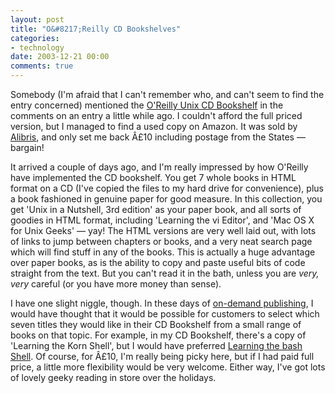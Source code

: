 ```yaml
---
layout: post
title: "O&#8217;Reilly CD Bookshelves"
categories:
- technology
date: 2003-12-21 00:00
comments: true
---
```


<p>Somebody (I'm afraid that I can't remember who, and can't seem to find the entry concerned) mentioned the <a href="http://www.oreilly.com/catalog/unixcdbs3/index.html">O'Reilly Unix CD Bookshelf</a> in the comments on an entry a little while ago. I couldn't afford the full priced version, but I managed to find a used copy on Amazon. It was sold by <a href="http://www.alibris.com/" title="An online bookseller specialising in used and out of print books">Alibris</a>, and only set me back Â£10 including postage from the States &mdash; bargain!</p>

<p>It arrived a couple of days ago, and I'm really impressed by how O'Reilly have implemented the CD bookshelf. You get 7 whole books in HTML format on a CD (I've copied the files to my hard drive for convenience), plus a book fashioned in genuine paper for good measure. In this collection, you get 'Unix in a Nutshell, 3rd edition' as your paper book, and all sorts of goodies in HTML format, including 'Learning the vi Editor', and 'Mac OS X for Unix Geeks' &mdash; yay! The HTML versions are very well laid out, with lots of links to jump between chapters or books, and a very neat search page which will find stuff in any of the books. This is actually a huge advantage over paper books, as is the ability to copy and paste useful bits of code straight from the text. But you can't read it in the bath, unless you are <em>very, very</em> careful (or you have more money than sense).</p>

<p>I have one slight niggle, though. In these days of <a href="http://itotd.com/index.alt?ArticleID=50" title="Article about On-Demand Publishing on Interesting Thing of the Day">on-demand publishing</a>, I would have thought that it would be possible for customers to select which seven titles they would like in their CD Bookshelf from a small range of books on that topic. For example, in my CD Bookshelf, there's a copy of 'Learning the Korn Shell', but I would have preferred <a href="http://www.oreilly.com/catalog/bash2/index.html">Learning the bash Shell</a>. Of course, for Â£10, I'm really being picky here, but if I had paid full price, a little more flexibility would be very welcome. Either way, I've got lots of lovely geeky reading in store over the holidays.</p>


